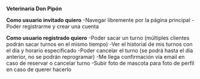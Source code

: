 
**Veterinaria Don Pipón**

**Como usuario invitado quiero**
-Navegar libremente por la página principal
-Poder registrarme y crear una cuenta

**Como usuario registrado quiero**
-Poder sacar un turno (múltiples clientes podrán sacar turnos en el mismo tiempo)
-Ver el historial de mis turnos con el día y horario especificado
-Poder cancelar el turno (se podrá hasta el día anterior, no se podrán reprogramar)
-Me llega confirmación vía email en caso de reservar o cancelar turno
-Subir foto de mascota para foto de perfil en caso de querer hacerlo
